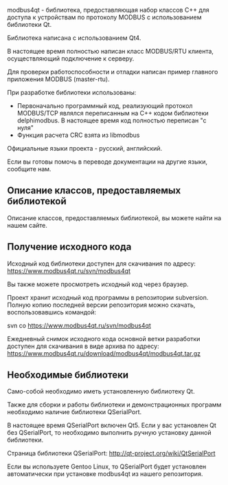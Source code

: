 modbus4qt - библиотека, предоставляющая набор классов C++ для доступа к устройствам по протоколу MODBUS с использованием библиотеки Qt.

Библиотека написана с использованием Qt4.

В настоящее время полностью написан класс MODBUS/RTU клиента, осуществляющий подключение к серверу.

Для проверки работоспособности и отладки написан пример главного приложения MODBUS (master-rtu).

При разработке библиотеки использованы:

* Первоначально программный код, реализующий протокол MODBUS/TCP являлся переписанным на C++ кодом библиотеки delphimodbus. В настоящее время код полностью переписан "с нуля"
* Функция расчета CRC взята из libmodbus

Официальные языки проекта - русский, английский.

Если вы готовы помочь в переводе документации на другие языки, сообщите нам.

## Описание классов, предоставляемых библиотекой

Описание классов, предоставляемых библиотекой, вы можете найти на нашем сайте.

## Получение исходного кода

Исходный код библиотеки доступен для скачивания по адресу: https://www.modbus4qt.ru/svn/modbus4qt

Вы также можете просмотреть исходный код через браузер.

Проект хранит исходный код программы в репозитории subversion. Полную копию последней версии репозитория можно скачать, воспользовавшись командой:

svn co https://www.modbus4qt.ru/svn/modbus4qt

Ежедневный снимок исходного кода основной ветки разработки доступен для скачивания в виде архива по адресу: https://www.modbus4qt.ru/download/modbus4qt/modbus4qt.tar.gz

## Необходимые библиотеки

Само-собой необходимо иметь установленную библиотеку Qt.

Также для сборки и работы библиотеки и демонстрационных программ необходимо наличие библиотеки QSerialPort.

В настоящее время QSerialPort включен Qt5. Если у вас установлен Qt без QSerialPort, то необходимо выполнить ручную установку данной библиотеки.

Страница библиотеки QSerialPort: http://qt-project.org/wiki/QtSerialPort

Если вы используете Gentoo Linux, то QSerialPort будет установлен автоматически при установке modbus4qt из нашего репозитория.
